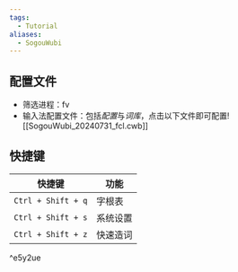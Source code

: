 ```yaml
---
tags:
  - Tutorial
aliases:
  - SogouWubi
---
```

## 配置文件
- 筛选进程：fv 
- 输入法配置文件：包括*配置*与*词库*，点击以下文件即可配置![[SogouWubi_20240731_fcl.cwb]]
## 快捷键

| 快捷键                | 功能   |
| ------------------ | ---- |
| `Ctrl + Shift + q` | 字根表  |
| `Ctrl + Shift + s` | 系统设置 |
| `Ctrl + Shift + z` | 快速造词 |

^e5y2ue